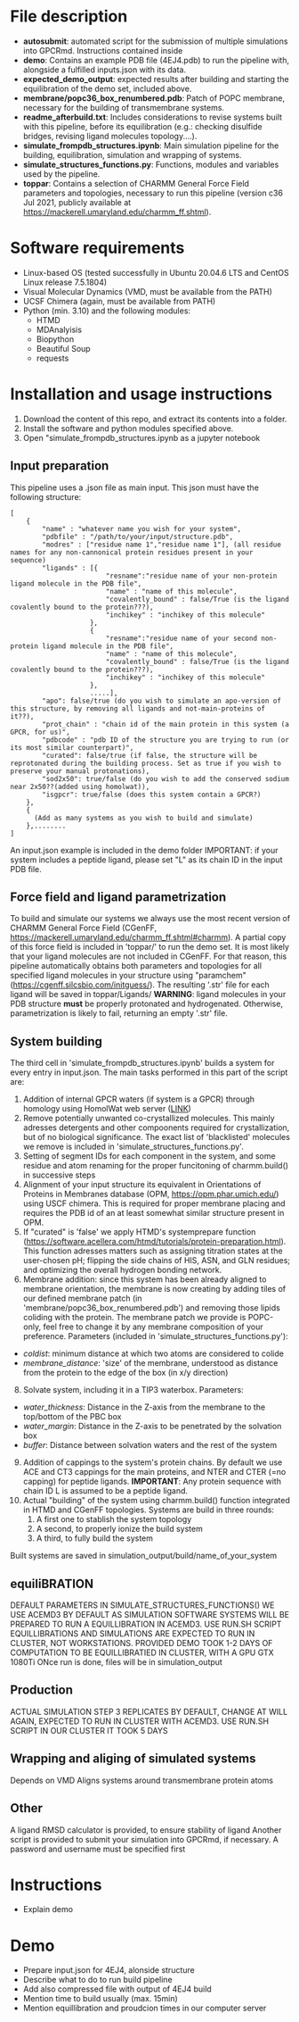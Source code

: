 # File description
+ **autosubmit**: automated script for the submission of multiple simulations into GPCRmd. Instructions contained inside
+ **demo**: Contains an example PDB file (4EJ4.pdb) to run the pipeline with, alongside a fulfilled inputs.json with its data. 
+ **expected_demo_output**: expected results after building and starting the equilibration of the demo set, included above.
+ **membrane/popc36_box_renumbered.pdb**: Patch of POPC membrane, necessary for the building of transmembrane systems.
+ **readme_afterbuild.txt**: Includes considerations to revise systems built with this pipeline, before its equilibration (e.g.: checking disulfide bridges, revising ligand molecules topology....).
+ **simulate_frompdb_structures.ipynb**: Main simulation pipeline for the building, equilibration, simulation and wrapping of systems.
+ **simulate_structures_functions.py**: Functions, modules and variables used by the pipeline.
+ **toppar**: Contains a selection of CHARMM General Force Field parameters and topologies, necessary to run this pipeline (version c36 Jul 2021, publicly available at https://mackerell.umaryland.edu/charmm_ff.shtml).

# Software requirements
+ Linux-based OS (tested successfully in Ubuntu 20.04.6 LTS and CentOS Linux release 7.5.1804) 
+ Visual Molecular Dynamics (VMD, must be available from the PATH)
+ UCSF Chimera (again, must be available from PATH)
+ Python (min. 3.10) and the following modules:
  + HTMD
  + MDAnalyisis
  + Biopython
  + Beautiful Soup
  + requests

# Installation and usage instructions
1. Download the content of this repo, and extract its contents into a folder.
2. Install the software and python modules specified above.
3. Open "simulate_frompdb_structures.ipynb as a jupyter notebook

## Input preparation
This pipeline uses a .json file as main input. This json must have the following structure:

```
[
    {
        "name" : "whatever name you wish for your system",
        "pdbfile" : "/path/to/your/input/structure.pdb",
        "modres" : ["residue name 1","residue name 1"], (all residue names for any non-cannonical protein residues present in your sequence) 
        "ligands" : [{
                        "resname":"residue name of your non-protein ligand molecule in the PDB file",
                        "name" : "name of this molecule",
                        "covalently_bound" : false/True (is the ligand covalently bound to the protein???), 
                        "inchikey" : "inchikey of this molecule"
                    },
                    {
                        "resname":"residue name of your second non-protein ligand molecule in the PDB file",
                        "name" : "name of this molecule",
                        "covalently_bound" : false/True (is the ligand covalently bound to the protein???), 
                        "inchikey" : "inchikey of this molecule"
                    },
                    .....],
        "apo": false/true (do you wish to simulate an apo-version of this structure, by removing all ligands and not-main-proteins of it??),
        "prot_chain" : "chain id of the main protein in this system (a GPCR, for us)",
        "pdbcode" : "pdb ID of the structure you are trying to run (or its most similar counterpart)", 
        "curated": false/true (if false, the structure will be reprotonated during the building process. Set as true if you wish to preserve your manual protonations), 
        "sod2x50": true/false (do you wish to add the conserved sodium near 2x50??(added using homolwat)), 
        "isgpcr": true/false (does this system contain a GPCR?) 
    },
    {
      (Add as many systems as you wish to build and simulate)
    },........
]
```
An input.json example is included in the demo folder
IMPORTANT: if your system includes a peptide ligand, please set "L" as its chain ID in the input PDB file.

## Force field and ligand parametrization
To build and simulate our systems we always use the most recent version of CHARMM General Force Field (CGenFF, https://mackerell.umaryland.edu/charmm_ff.shtml#charmm). A partial copy of this force field is included in 'toppar/' to run the demo set. 
It is most likely that your ligand molecules are not included in CGenFF. For that reason, this pipeline automatically obtains both parameters and topologies for all specified ligand molecules in your structure using "paramchem" (https://cgenff.silcsbio.com/initguess/). The resulting '.str' file for each ligand will be saved in toppar/Ligands/
**WARNING**: ligand molecules in your PDB structure **must** be properly protonated and hydrogenated. Otherwise, parametrization is likely to fail, returning an empty '.str' file.

## System building
The third cell in 'simulate_frompdb_structures.ipynb' builds a system for every entry in input.json. The main tasks performed in this part of the script are:
1. Addition of internal GPCR waters (if system is a GPCR) through homology using HomolWat web server ([LINK](https://alf06.uab.es/homolwat/))
2. Remove potentially unwanted co-crystallized molecules. This mainly adresses detergents and other compoonents required for crystallization, but of no biological significance. The exact list of 'blacklisted' molecules we remove is included in 'simulate_structures_functions.py'.
3. Setting of segment IDs for each component in the system, and some residue and atom renaming for the proper funcitoning of charmm.build() in successive steps
4. Alignment of your input structure its equivalent in Orientations of Proteins in Membranes database (OPM, https://opm.phar.umich.edu/) using USCF chimera. This is required for proper membrane placing and requires the PDB id of an at least somewhat similar structure present in OPM.
5. If "curated" is 'false' we apply HTMD's systemprepare function (https://software.acellera.com/htmd/tutorials/protein-preparation.html). This function adresses matters such as assigning titration states at the user-chosen pH; flipping the side chains of HIS, ASN, and GLN residues; and optimizing the overall hydrogen bonding network. 
6. Membrane addition: since this system has been already aligned to membrane orientation, the membrane is now creating by adding tiles of our defined membrane patch (in 'membrane/popc36_box_renumbered.pdb') and removing those lipids coliding with the protein. The membrane patch we provide is POPC-only, feel free to change it by any membrane composition of your preference. Parameters (included in 'simulate_structures_functions.py'):
  + _coldist_: minimum distance at which two atoms are considered to colide
  + _membrane_distance_: 'size' of the membrane, understood as distance from the protein to the edge of the box (in x/y direction)
8. Solvate system, including it in a TIP3 waterbox. Parameters:
  + _water_thickness_: Distance in the Z-axis from the membrane to the top/bottom of the PBC box
  + _water_margin_: Distance in the Z-axis to be penetrated by the solvation box
  + _buffer_: Distance between solvation waters and the rest of the system
9. Addition of cappings to the system's protein chains. By default we use ACE and CT3 cappings for the main proteins, and NTER and CTER (=no capping) for peptide ligands. **IMPORTANT**: Any protein sequence with chain ID L is assumed to be a peptide ligand.
10. Actual "building" of the system using charmm.build() function integrated in HTMD and CGenFF topologies. Systems are build in three rounds:
    1. A first one to stablish the system topology
    2. A second, to properly ionize the build system
    3. A third, to fully build the system

Built systems are saved in simulation_output/build/name_of_your_system

## equiliBRATION
DEFAULT PARAMETERS IN SIMULATE_STRUCTURES_FUNCTIONS()
WE USE ACEMD3 BY DEFAULT AS SIMULATION SOFTWARE
SYSTEMS WILL BE PREPARED TO RUN A EQUILLIBRATION IN ACEMD3. USE RUN.SH SCRIPT
EQUILLIBRATIONS AND SIMULATIONS ARE EXPECTED TO RUN IN CLUSTER, NOT WORKSTATIONS. 
PROVIDED DEMO TOOK 1-2 DAYS OF COMPUTATION TO BE EQUILLIBRATIED IN CLUSTER, WITH A GPU GTX 1080Ti
ONce run is done, files will be in simulation_output

## Production
ACTUAL SIMULATION STEP
3 REPLICATES BY DEFAULT, CHANGE AT WILL
AGAIN, EXPECTED TO RUN IN CLUSTER WITH ACEMD3. USE RUN.SH SCRIPT
IN OUR CLUSTER IT TOOK 5 DAYS

## Wrapping and aliging of simulated systems
Depends on VMD
Aligns systems around transmembrane protein atoms

## Other
A ligand RMSD calculator is provided, to ensure stability of ligand
Another script is provided to submit your simulation into GPCRmd, if necessary. A password and username must be specified first


# Instructions
+ Explain demo 

# Demo
+ Prepare input.json for 4EJ4, alonside structure
+ Describe what to do to run build pipeline
+ Add also compressed file with output of 4EJ4 build
+ Mention time to build usually (max. 15min)
+ Mention equillibration and proudcion times in our computer server
